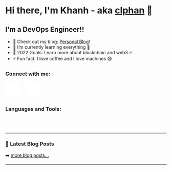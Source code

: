 # Hi there, I'm Khanh - aka [clphan](https://github.com/clphan) 👋 

## I'm a DevOps Engineer!!

- 🔭 Check out my blog: [Personal Blog](https://clphan.com)!
- 🌱 I’m currently learning everything 🤣
- 🥅 2022 Goals: Learn more about blockchain and web3 🔥
- ⚡ Fun fact: I love coffee and I love machines 😅

### Connect with me:

[![website](./img/globe-dark.svg)](https://clphan.com)
&nbsp;&nbsp;
[![website](./img/linkedin-dark.svg)](https://linkedin.com/in/clphan)

### Languages and Tools:

<br />
<br />

---

### 📕 Latest Blog Posts
<!-- BLOG-POST-LIST:START -->
<!-- BLOG-POST-LIST:END -->
➡️ [more blog posts...](https://clphan.com)

---

[website]: https://clphan.com
[linkedin]: https://linkedin.com/in/clphan
